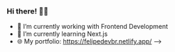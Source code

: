 ### Hi there! 👋😀

- 🔭 I’m currently working with Frontend Development
- 🌱 I’m currently learning Next.js
- 🌐 My portfolio: https://felipedevbr.netlify.app/
-->
